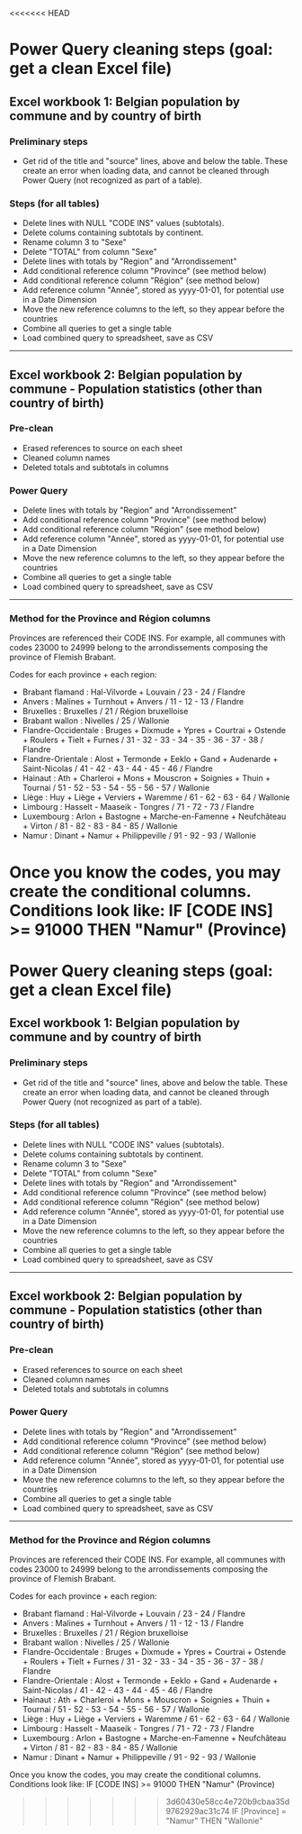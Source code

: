 <<<<<<< HEAD

# Power Query cleaning steps (goal: get a clean Excel file)

## Excel workbook 1: Belgian population by commune and by country of birth

### Preliminary steps 

- Get rid of the title and "source" lines, above and below the table. These create an error when loading data, and cannot be cleaned through Power Query (not recognized as part of a table).

### Steps (for all tables)

- Delete lines with NULL "CODE INS" values (subtotals).
- Delete colums containing subtotals by continent.
- Rename column 3 to "Sexe"
- Delete "TOTAL" from column "Sexe"
- Delete lines with totals by "Region" and "Arrondissement"
- Add conditional reference column "Province" (see method below)
- Add conditional reference column "Région" (see method below)
- Add reference column "Année", stored as yyyy-01-01, for potential use in a Date Dimension
- Move the new reference columns to the left, so they appear before the countries
- Combine all queries to get a single table
- Load combined query to spreadsheet, save as CSV


------------------------------------------------------------------------------------------------------------------------------------------

## Excel workbook 2: Belgian population by commune - Population statistics (other than country of birth)

### Pre-clean
- Erased references to source on each sheet
- Cleaned column names
- Deleted totals and subtotals in columns

### Power Query
- Delete lines with totals by "Region" and "Arrondissement"
- Add conditional reference column "Province" (see method below)
- Add conditional reference column "Région" (see method below)
- Add reference column "Année", stored as yyyy-01-01, for potential use in a Date Dimension
- Move the new reference columns to the left, so they appear before the countries
- Combine all queries to get a single table
- Load combined query to spreadsheet, save as CSV

------------------------------------------------------------------------------------------------------------------------------------------

### Method for the Province and Région columns
Provinces are referenced their CODE INS. For example, all communes with codes 23000 to 24999 belong to the arrondissements composing the province of Flemish Brabant.

Codes for each province + each region: 
- Brabant flamand : Hal-Vilvorde + Louvain / 23 - 24 / Flandre
- Anvers : Malines + Turnhout + Anvers / 11 - 12 - 13 / Flandre
- Bruxelles : Bruxelles / 21 / Région bruxelloise
- Brabant wallon : Nivelles / 25 / Wallonie
- Flandre-Occidentale : Bruges + Dixmude + Ypres + Courtrai + Ostende + Roulers + Tielt + Furnes 
	/ 31 - 32 - 33 - 34 - 35 - 36 - 37 - 38 
	/ Flandre
- Flandre-Orientale : Alost + Termonde + Eeklo + Gand + Audenarde + Saint-Nicolas
	/ 41 - 42 - 43 - 44 - 45 - 46
	/ Flandre
- Hainaut : Ath + Charleroi + Mons + Mouscron + Soignies + Thuin + Tournai
	/ 51 - 52 - 53 - 54 - 55 - 56 - 57
	/ Wallonie
- Liège : Huy + Liège + Verviers + Waremme
	/ 61 - 62 - 63 - 64
	/ Wallonie
- Limbourg : Hasselt - Maaseik - Tongres / 71 - 72 - 73 / Flandre
- Luxembourg : Arlon + Bastogne + Marche-en-Famenne + Neufchâteau + Virton
	/ 81 - 82 - 83 - 84 - 85
	/ Wallonie
- Namur : Dinant + Namur + Philippeville / 91 - 92 - 93 / Wallonie

Once you know the codes, you may create the conditional columns. Conditions look like: 
IF [CODE INS] >= 91000 THEN "Namur" (Province)
=======

# Power Query cleaning steps (goal: get a clean Excel file)

## Excel workbook 1: Belgian population by commune and by country of birth

### Preliminary steps 

- Get rid of the title and "source" lines, above and below the table. These create an error when loading data, and cannot be cleaned through Power Query (not recognized as part of a table).

### Steps (for all tables)

- Delete lines with NULL "CODE INS" values (subtotals).
- Delete colums containing subtotals by continent.
- Rename column 3 to "Sexe"
- Delete "TOTAL" from column "Sexe"
- Delete lines with totals by "Region" and "Arrondissement"
- Add conditional reference column "Province" (see method below)
- Add conditional reference column "Région" (see method below)
- Add reference column "Année", stored as yyyy-01-01, for potential use in a Date Dimension
- Move the new reference columns to the left, so they appear before the countries
- Combine all queries to get a single table
- Load combined query to spreadsheet, save as CSV


------------------------------------------------------------------------------------------------------------------------------------------

## Excel workbook 2: Belgian population by commune - Population statistics (other than country of birth)

### Pre-clean
- Erased references to source on each sheet
- Cleaned column names
- Deleted totals and subtotals in columns

### Power Query
- Delete lines with totals by "Region" and "Arrondissement"
- Add conditional reference column "Province" (see method below)
- Add conditional reference column "Région" (see method below)
- Add reference column "Année", stored as yyyy-01-01, for potential use in a Date Dimension
- Move the new reference columns to the left, so they appear before the countries
- Combine all queries to get a single table
- Load combined query to spreadsheet, save as CSV

------------------------------------------------------------------------------------------------------------------------------------------

### Method for the Province and Région columns
Provinces are referenced their CODE INS. For example, all communes with codes 23000 to 24999 belong to the arrondissements composing the province of Flemish Brabant.

Codes for each province + each region: 
- Brabant flamand : Hal-Vilvorde + Louvain / 23 - 24 / Flandre
- Anvers : Malines + Turnhout + Anvers / 11 - 12 - 13 / Flandre
- Bruxelles : Bruxelles / 21 / Région bruxelloise
- Brabant wallon : Nivelles / 25 / Wallonie
- Flandre-Occidentale : Bruges + Dixmude + Ypres + Courtrai + Ostende + Roulers + Tielt + Furnes 
	/ 31 - 32 - 33 - 34 - 35 - 36 - 37 - 38 
	/ Flandre
- Flandre-Orientale : Alost + Termonde + Eeklo + Gand + Audenarde + Saint-Nicolas
	/ 41 - 42 - 43 - 44 - 45 - 46
	/ Flandre
- Hainaut : Ath + Charleroi + Mons + Mouscron + Soignies + Thuin + Tournai
	/ 51 - 52 - 53 - 54 - 55 - 56 - 57
	/ Wallonie
- Liège : Huy + Liège + Verviers + Waremme
	/ 61 - 62 - 63 - 64
	/ Wallonie
- Limbourg : Hasselt - Maaseik - Tongres / 71 - 72 - 73 / Flandre
- Luxembourg : Arlon + Bastogne + Marche-en-Famenne + Neufchâteau + Virton
	/ 81 - 82 - 83 - 84 - 85
	/ Wallonie
- Namur : Dinant + Namur + Philippeville / 91 - 92 - 93 / Wallonie

Once you know the codes, you may create the conditional columns. Conditions look like: 
IF [CODE INS] >= 91000 THEN "Namur" (Province)
>>>>>>> 3d60430e58cc4e720b9cbaa35d9762929ac31c74
IF [Province] = "Namur" THEN "Wallonie"